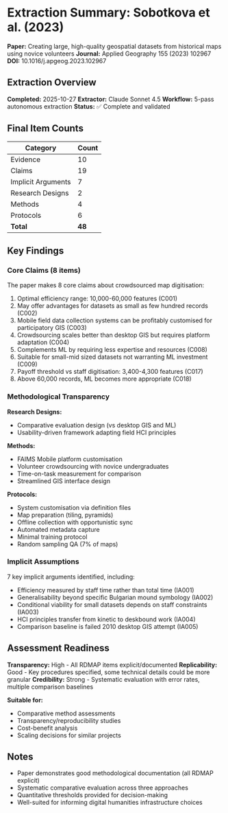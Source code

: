 # Extraction Summary: Sobotkova et al. (2023)

**Paper:** Creating large, high-quality geospatial datasets from historical maps using novice volunteers
**Journal:** Applied Geography 155 (2023) 102967
**DOI:** 10.1016/j.apgeog.2023.102967

## Extraction Overview

**Completed:** 2025-10-27
**Extractor:** Claude Sonnet 4.5
**Workflow:** 5-pass autonomous extraction
**Status:** ✅ Complete and validated

## Final Item Counts

| Category | Count |
|----------|-------|
| Evidence | 10 |
| Claims | 19 |
| Implicit Arguments | 7 |
| Research Designs | 2 |
| Methods | 4 |
| Protocols | 6 |
| **Total** | **48** |

## Key Findings

### Core Claims (8 items)
The paper makes 8 core claims about crowdsourced map digitisation:
1. Optimal efficiency range: 10,000-60,000 features (C001)
2. May offer advantages for datasets as small as few hundred records (C002)
3. Mobile field data collection systems can be profitably customised for participatory GIS (C003)
4. Crowdsourcing scales better than desktop GIS but requires platform adaptation (C004)
5. Complements ML by requiring less expertise and resources (C008)
6. Suitable for small-mid sized datasets not warranting ML investment (C009)
7. Payoff threshold vs staff digitisation: 3,400-4,300 features (C017)
8. Above 60,000 records, ML becomes more appropriate (C018)

### Methodological Transparency

**Research Designs:**
- Comparative evaluation design (vs desktop GIS and ML)
- Usability-driven framework adapting field HCI principles

**Methods:**
- FAIMS Mobile platform customisation
- Volunteer crowdsourcing with novice undergraduates
- Time-on-task measurement for comparison
- Streamlined GIS interface design

**Protocols:**
- System customisation via definition files
- Map preparation (tiling, pyramids)
- Offline collection with opportunistic sync
- Automated metadata capture
- Minimal training protocol
- Random sampling QA (7% of maps)

### Implicit Assumptions

7 key implicit arguments identified, including:
- Efficiency measured by staff time rather than total time (IA001)
- Generalisability beyond specific Bulgarian mound symbology (IA002)
- Conditional viability for small datasets depends on staff constraints (IA003)
- HCI principles transfer from kinetic to deskbound work (IA004)
- Comparison baseline is failed 2010 desktop GIS attempt (IA005)

## Assessment Readiness

**Transparency:** High - All RDMAP items explicit/documented
**Replicability:** Good - Key procedures specified, some technical details could be more granular
**Credibility:** Strong - Systematic evaluation with error rates, multiple comparison baselines

**Suitable for:**
- Comparative method assessments
- Transparency/reproducibility studies
- Cost-benefit analysis
- Scaling decisions for similar projects

## Notes

- Paper demonstrates good methodological documentation (all RDMAP explicit)
- Systematic comparative evaluation across three approaches
- Quantitative thresholds provided for decision-making
- Well-suited for informing digital humanities infrastructure choices
